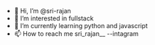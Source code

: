 - 👋 Hi, I’m @sri-rajan
- 👀 I’m interested in fullstack
- 🌱 I’m currently learning python and javascript
- 📫 How to reach me sri_rajan__ --intagram

<!---
sri-rajan/sri-rajan is a ✨ special ✨ repository because its `README.md` (this file) appears on your GitHub profile.
You can click the Preview link to take a look at your changes.
--->
